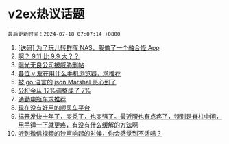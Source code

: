# v2ex热议话题

`最后更新时间：2024-07-18 07:07:14 +0800`

1. [[送码] 为了玩儿转群晖 NAS，我做了一个融合怪 App](https://www.v2ex.com/t/1057901)
1. [啊？ 9.11 比 9.9 大？？](https://www.v2ex.com/t/1057939)
1. [曝光无良公司被威胁删帖](https://www.v2ex.com/t/1057993)
1. [各位 v 友在用什么手机浏览器，求推荐](https://www.v2ex.com/t/1057979)
1. [被 go 语言的 json.Marshal 恶心到了](https://www.v2ex.com/t/1057942)
1. [公积金从 12%调整成了 7%](https://www.v2ex.com/t/1057928)
1. [通勤电瓶车求推荐](https://www.v2ex.com/t/1057879)
1. [现在没有好用的顺风车平台](https://www.v2ex.com/t/1057876)
1. [搞开发快十年了，变秃了，也变强了。最近腰也有点疼了，特别是脊柱中间，用手锤一下就更疼，有没有什么缓解的方法啊](https://www.v2ex.com/t/1057875)
1. [听到微信视频的铃声响起的时候，你会感觉到不适吗？](https://www.v2ex.com/t/1057890)

